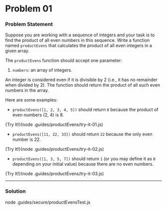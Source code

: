 # Problem 01

### Problem Statement

Suppose you are working with a sequence of integers and your task is to find the product of all even numbers in this sequence. Write a function named `productEvens` that calculates the product of all even integers in a given array.

The `productEvens` function should accept one parameter:

1. `numbers`: an array of integers.

An integer is considered even if it is divisible by 2 (i.e., it has no remainder when divided by 2). The function should return the product of all such even numbers in the array.

Here are some examples:

- `productEvens([1, 2, 3, 4, 5])` should return `8` because the product of even numbers (2, 4) is 8.

{Try It!}(node .guides/productEvens/try-it-01.js)

- `productEvens([11, 22, 33])` should return `22` because the only even number is 22.

{Try It!}(node .guides/productEvens/try-it-02.js)

- `productEvens([1, 3, 5, 7])` should return `1` (or you may define it as `0` depending on your initial value) because there are no even numbers.

{Try It!}(node .guides/productEvens/try-it-03.js)

---

### Solution

node .guides/secure/productEvensTest.js
